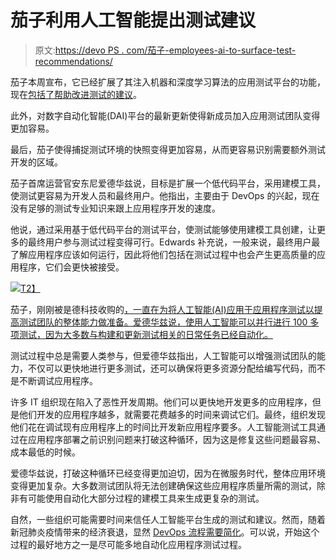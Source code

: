# 茄子利用人工智能提出测试建议

> 原文:[https://devo PS . com/茄子-employees-ai-to-surface-test-recommendations/](https://devops.com/eggplant-employs-ai-to-surface-test-recommendations/)

茄子本周宣布，它已经扩展了其注入机器和深度学习算法的应用测试平台的功能，现在[包括了帮助改进测试的建议](https://www.businesswire.com/news/home/20200826005105/en/Eggplant-Extends-Empowerment-Citizen-Developers-Business-Users#:~:text=Eggplant%20Extends%20Empowerment%20of%20Citizen%20Developers%20and%20Business%20Users,-Enhances%20the%20Accessibility&text=Eggplant%20enables%20both%20technical%20and,the%20lens%20of%20user%20experience.)。

此外，对数字自动化智能(DAI)平台的最新更新使得新成员加入应用测试团队变得更加容易。

最后，茄子使得捕捉测试环境的快照变得更加容易，从而更容易识别需要额外测试开发的区域。

茄子首席运营官安东尼爱德华兹说，目标是扩展一个低代码平台，采用建模工具，使测试更容易为开发人员和最终用户。他指出，主要由于 DevOps 的兴起，现在没有足够的测试专业知识来跟上应用程序开发的速度。

他说，通过采用基于低代码平台的测试平台，使测试能够使用建模工具创建，让更多的最终用户参与测试过程变得可行。Edwards 补充说，一般来说，最终用户最了解应用程序应该如何运行，因此将他们包括在测试过程中也会产生更高质量的应用程序，它们会更快被接受。

[![](../Images/0846689ebda772f82577be79dd8e41e8.png)T2】](https://devops.com/wp-content/uploads/2020/08/DAI_Screenshots.bmp)

茄子，刚刚被是德科技收购的[，一直在为将人工智能(AI)应用于应用程序测试以提高测试团队的整体能力做准备。爱德华兹说，使用人工智能可以并行进行 100 多项测试，因为大多数与构建和更新测试相关的日常任务已经自动化。](https://devops.com/keysight-technologies-jumps-into-app-testing-by-acquiring-eggplant/)

测试过程中总是需要人类参与，但爱德华兹指出，人工智能可以增强测试团队的能力，不仅可以更快地进行更多测试，还可以确保将更多资源分配给编写代码，而不是不断调试应用程序。

许多 IT 组织现在陷入了恶性开发周期。他们可以更快地开发更多的应用程序，但是他们开发的应用程序越多，就需要花费越多的时间来调试它们。最终，组织发现他们花在调试现有应用程序上的时间比开发新应用程序要多。人工智能测试工具通过在应用程序部署之前识别问题来打破这种循环，因为这是修复这些问题最容易、成本最低的时候。

爱德华兹说，打破这种循环已经变得更加迫切，因为在微服务时代，整体应用环境变得更加复杂。大多数测试团队将无法创建确保这些应用程序质量所需的测试，除非有可能使用自动化大部分过程的建模工具来生成更复杂的测试。

自然，一些组织可能需要时间来信任人工智能平台生成的测试和建议。然而，随着新冠肺炎疫情带来的经济衰退，显然 [DevOps 流程需要简化](https://devops.com/survey-surfaces-impact-of-covid-19-on-devops-teams/)。可以说，开始这个过程的最好地方之一是尽可能多地自动化应用程序测试过程。